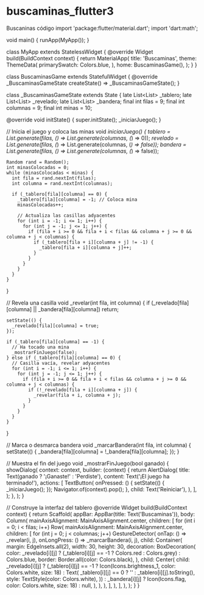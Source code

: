 # buscaminas_flutter3
Buscaninas código 
import 'package:flutter/material.dart';
import 'dart:math';

void main() {
  runApp(MyApp());
}

class MyApp extends StatelessWidget {
  @override
  Widget build(BuildContext context) {
    return MaterialApp(
      title: 'Buscaminas',
      theme: ThemeData(
        primarySwatch: Colors.blue,
      ),
      home: BuscaminasGame(),
    );
  }
}

class BuscaminasGame extends StatefulWidget {
  @override
  _BuscaminasGameState createState() => _BuscaminasGameState();
}

class _BuscaminasGameState extends State<BuscaminasGame> {
  late List<List<int>> _tablero;
  late List<List<bool>> _revelado;
  late List<List<bool>> _bandera;
  final int filas = 9;
  final int columnas = 9;
  final int minas = 10;

  @override
  void initState() {
    super.initState();
    _iniciarJuego();
  }

  // Inicia el juego y coloca las minas
  void _iniciarJuego() {
    _tablero = List.generate(filas, (_) => List.generate(columnas, (_) => 0));
    _revelado = List.generate(filas, (_) => List.generate(columnas, (_) => false));
    _bandera = List.generate(filas, (_) => List.generate(columnas, (_) => false));

    Random rand = Random();
    int minasColocadas = 0;
    while (minasColocadas < minas) {
      int fila = rand.nextInt(filas);
      int columna = rand.nextInt(columnas);

      if (_tablero[fila][columna] == 0) {
        _tablero[fila][columna] = -1; // Coloca mina
        minasColocadas++;

        // Actualiza las casillas adyacentes
        for (int i = -1; i <= 1; i++) {
          for (int j = -1; j <= 1; j++) {
            if (fila + i >= 0 && fila + i < filas && columna + j >= 0 && columna + j < columnas) {
              if (_tablero[fila + i][columna + j] != -1) {
                _tablero[fila + i][columna + j]++;
              }
            }
          }
        }
      }
    }
  }

  // Revela una casilla
  void _revelar(int fila, int columna) {
    if (_revelado[fila][columna] || _bandera[fila][columna]) return;

    setState(() {
      _revelado[fila][columna] = true;
    });

    if (_tablero[fila][columna] == -1) {
      // Ha tocado una mina
      _mostrarFinJuego(false);
    } else if (_tablero[fila][columna] == 0) {
      // Casilla vacía, revelar adyacentes
      for (int i = -1; i <= 1; i++) {
        for (int j = -1; j <= 1; j++) {
          if (fila + i >= 0 && fila + i < filas && columna + j >= 0 && columna + j < columnas) {
            if (!_revelado[fila + i][columna + j]) {
              _revelar(fila + i, columna + j);
            }
          }
        }
      }
    }
  }

  // Marca o desmarca bandera
  void _marcarBandera(int fila, int columna) {
    setState(() {
      _bandera[fila][columna] = !_bandera[fila][columna];
    });
  }

  // Muestra el fin del juego
  void _mostrarFinJuego(bool ganado) {
    showDialog(
      context: context,
      builder: (context) {
        return AlertDialog(
          title: Text(ganado ? '¡Ganaste!' : 'Perdiste'),
          content: Text('¡El juego ha terminado!'),
          actions: <Widget>[
            TextButton(
              onPressed: () {
                setState(() {
                  _iniciarJuego();
                });
                Navigator.of(context).pop();
              },
              child: Text('Reiniciar'),
            ),
          ],
        );
      },
    );
  }

  // Construye la interfaz del tablero
  @override
  Widget build(BuildContext context) {
    return Scaffold(
      appBar: AppBar(title: Text('Buscaminas')),
      body: Column(
        mainAxisAlignment: MainAxisAlignment.center,
        children: [
          for (int i = 0; i < filas; i++)
            Row(
              mainAxisAlignment: MainAxisAlignment.center,
              children: [
                for (int j = 0; j < columnas; j++)
                  GestureDetector(
                    onTap: () => _revelar(i, j),
                    onLongPress: () => _marcarBandera(i, j),
                    child: Container(
                      margin: EdgeInsets.all(2),
                      width: 30,
                      height: 30,
                      decoration: BoxDecoration(
                        color: _revelado[i][j]
                            ? (_tablero[i][j] == -1 ? Colors.red : Colors.grey)
                            : Colors.blue,
                        border: Border.all(color: Colors.black),
                      ),
                      child: Center(
                        child: _revelado[i][j]
                            ? (_tablero[i][j] == -1
                                ? Icon(Icons.brightness_1, color: Colors.white, size: 18)
                                : Text(
                                    _tablero[i][j] == 0 ? '' : _tablero[i][j].toString(),
                                    style: TextStyle(color: Colors.white),
                                  ))
                            : _bandera[i][j]
                                ? Icon(Icons.flag, color: Colors.white, size: 18)
                                : null,
                      ),
                    ),
                  ),
              ],
            ),
        ],
      ),
    );
  }
}

